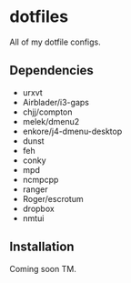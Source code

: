 dotfiles
========

All of my dotfile configs.

## Dependencies

- urxvt
- Airblader/i3-gaps
- chjj/compton
- melek/dmenu2
- enkore/j4-dmenu-desktop
- dunst
- feh
- conky
- mpd
- ncmpcpp
- ranger
- Roger/escrotum
- dropbox
- nmtui

## Installation

Coming soon TM.
